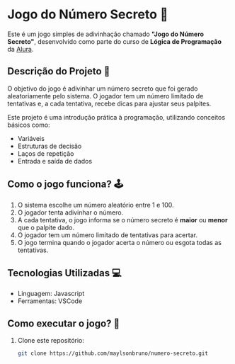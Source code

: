 # Jogo do Número Secreto 🎲

Este é um jogo simples de adivinhação chamado **"Jogo do Número Secreto"**, desenvolvido como parte do curso de **Lógica de Programação** da [Alura](https://www.alura.com.br).

## Descrição do Projeto 📝

O objetivo do jogo é adivinhar um número secreto que foi gerado aleatoriamente pelo sistema. O jogador tem um número limitado de tentativas e, a cada tentativa, recebe dicas para ajustar seus palpites.

Este projeto é uma introdução prática à programação, utilizando conceitos básicos como:
- Variáveis
- Estruturas de decisão
- Laços de repetição
- Entrada e saída de dados

## Como o jogo funciona? 🕹️

1. O sistema escolhe um número aleatório entre 1 e 100.
2. O jogador tenta adivinhar o número.
3. A cada tentativa, o jogo informa se o número secreto é **maior** ou **menor** que o palpite dado.
4. O jogador tem um número limitado de tentativas para acertar.
5. O jogo termina quando o jogador acerta o número ou esgota todas as tentativas.

## Tecnologias Utilizadas 💻

- Linguagem: Javascript
- Ferramentas: VSCode

## Como executar o jogo? 🚀

1. Clone este repositório:
   ```bash
   git clone https://github.com/maylsonbruno/numero-secreto.git



